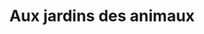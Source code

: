 ---
title: "Aux jardins des animaux"
url: /saint-pierre-de-cormeilles/aux-jardins-des-animaux/
shop: Tiere
---